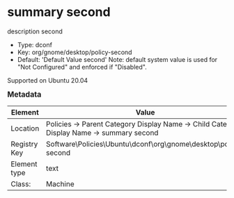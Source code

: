 # summary second

description second

- Type: dconf
- Key: org/gnome/desktop/policy-second
- Default: 'Default Value second'
  Note: default system value is used for "Not Configured" and enforced if "Disabled".

Supported on Ubuntu 20.04



<span style="font-size: larger;">**Metadata**</span>

| Element      | Value            |
| ---          | ---              |
| Location     |  Policies -> Parent Category Display Name -> Child Category Display Name -> summary second    |
| Registry Key | Software\Policies\Ubuntu\dconf\org\gnome\desktop\policy-second         |
| Element type | text |
| Class:       | Machine       |
